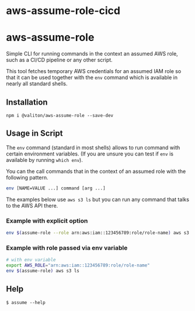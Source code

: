 # aws-assume-role-cicd
# aws-assume-role

Simple CLI for running commands in the context an assumed AWS role, such as a
CI/CD pipeline or any other script.

This tool fetches temporary AWS credentials for an assumed IAM role so that it
can be used together with the `env` command which is available in nearly all standard shells.

## Installation

`npm i @valiton/aws-assume-role --save-dev`

## Usage in Script

The `env` command (standard in most shells) allows to run command with certain environment
variables.
(If you are unsure you can test if `env` is available by running `which env`).

You can the call commands that in the context of an assumed role with the following pattern.

```sh
env [NAME=VALUE ...] command [arg ...]
```

The examples below use `aws s3 ls` but you can run any command that talks to the AWS API there.

### Example with explicit option

```sh
env $(assume-role --role arn:aws:iam::123456789:role/role-name) aws s3 ls
```

### Example with role passed via env variable
```sh
# with env variable
export AWS_ROLE="arn:aws:iam::123456789:role/role-name"
env $(assume-role) aws s3 ls
```

## Help

```
$ assume --help
```


